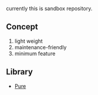 currently this is sandbox repository.

## Concept
1. light weight
2. maintenance-friendly
3. minimum feature

## Library
* [Pure](http://purecss.io/)

